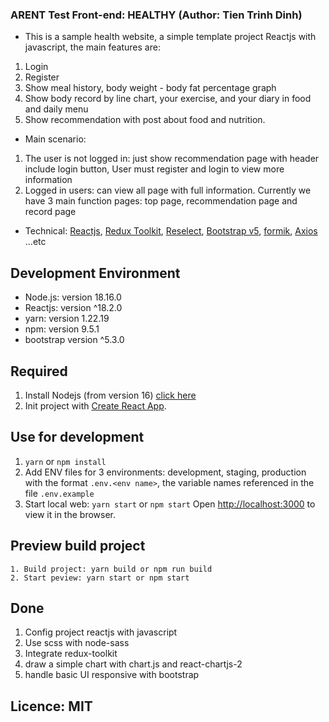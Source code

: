 ### ARENT Test Front-end: HEALTHY (Author: Tien Trinh Dinh)

- This is a sample health website, a simple template project Reactjs with javascript, the main features are: 
1. Login
2. Register
3. Show meal history, body weight - body fat percentage graph
4. Show body record by line chart, your exercise, and your diary in food and daily menu
5. Show recommendation with post about food and nutrition.

- Main scenario:
1. The user is not logged in: just show recommendation page with header include login button, User must register and login to view more information
2. Logged in users: can view all page with full information. Currently we have 3 main function pages: top page, recommendation page and record page

- Technical: [Reactjs](https://reactjs.org), [Redux Toolkit](https://redux-toolkit.js.org/), [Reselect](https://github.com/reduxjs/reselect), [Bootstrap v5](https://getbootstrap.com/), [formik](https://formik.org/), [Axios](https://axios-http.com/docs/intro) ...etc

## Development Environment
- Node.js: version 18.16.0
- Reactjs: version ^18.2.0
- yarn: version 1.22.19
- npm: version 9.5.1
- bootstrap version ^5.3.0

## Required

1. Install Nodejs (from version 16) [click here](https://nodejs.org/en)
3. Init project with [Create React App](https://create-react-app.dev/docs/getting-started).

## Use for development

1. `yarn` or `npm install`
2. Add ENV files for 3 environments: development, staging, production with the format `.env.<env name>`, the variable names referenced in the file `.env.example`
3. Start local web: `yarn start` or `npm start`
    Open [http://localhost:3000](http://localhost:3000) to view it in the browser.

## Preview build project
```
1. Build project: yarn build or npm run build
2. Start peview: yarn start or npm start
```

## Done

1. Config project reactjs with javascript
2. Use scss with node-sass
3. Integrate redux-toolkit
4. draw a simple chart with chart.js and react-chartjs-2
5. handle basic UI responsive with bootstrap

## Licence: MIT
